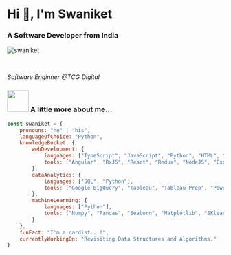<h1 align="left">Hi 👋, I'm Swaniket</h1>
<h3 align="left">A Software Developer from India</h3>

<p align="left"> <img src="https://komarev.com/ghpvc/?username=swaniket&label=Profile%20views&color=0e75b6&style=flat" alt="swaniket" /> </p>

<br/>

<p><em>Software Enginner @TCG Digital</em></p>

### <img src="https://media.giphy.com/media/VgCDAzcKvsR6OM0uWg/giphy.gif" width="50"> A little more about me... 

```javascript
const swaniket = {
	pronouns: "he" | "his",
	languageOfChoice: "Python",
	knowledgeBucket: {
		webDevelopment: {
			languages: ["TypeScript", "JavaScript", "Python", "HTML", "CSS"],
			tools: ["Angular", "RxJS", "React", "Redux", "NodeJS", "ExpressJS", "Django", "MaterialUI", "Bootstrap"]
		}, 
		dataAnalytics: {
			languages: ["SQL", "Python"],
			tools: ["Google BigQuery", "Tableau", "Tableau Prep", "PowerBI", "AWS Quicksight", "AWS Athena", "Excel"]
		},
		machineLearning: {
			languages: ["Python"],
			tools: ["Numpy", "Pandas", "Seaborn", "Matplotlib", "SKlearn"]
		}
	},
	funFact: "I'm a cardist...!",
	currentlyWorkingOn: "Revisiting Data Structures and Algorithms."
}
```


